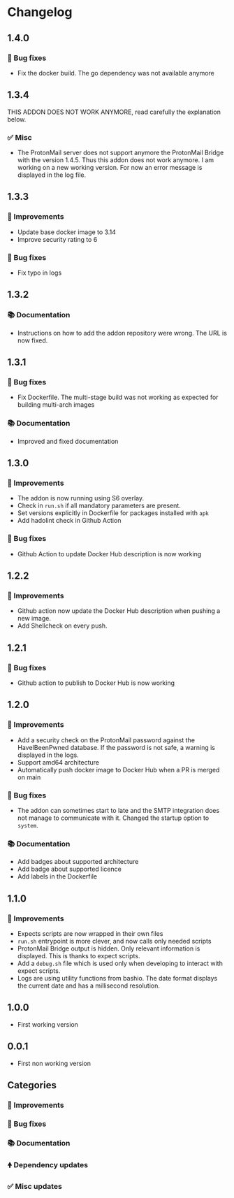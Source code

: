 # Changelog

## 1.4.0

### 🐛 Bug fixes

- Fix the docker build. The go dependency was not available anymore

## 1.3.4

THIS ADDON DOES NOT WORK ANYMORE, read carefully the explanation below.

### ✅ Misc

- The ProtonMail server does not support anymore the ProtonMail Bridge 
  with the version 1.4.5. Thus this addon does not work anymore. I am
  working on a new working version. For now an error message is 
  displayed in the log file.

## 1.3.3

### 🚀 Improvements

- Update base docker image to 3.14
- Improve security rating to 6
  
### 🐛 Bug fixes

- Fix typo in logs
  
## 1.3.2

### 📚 Documentation

- Instructions on how to add the addon repository were wrong. The
  URL is now fixed.
  
## 1.3.1

### 🐛 Bug fixes

- Fix Dockerfile. The multi-stage build was not working as expected
  for building multi-arch images

### 📚 Documentation

- Improved and fixed documentation

## 1.3.0

### 🚀 Improvements

- The addon is now running using S6 overlay.
- Check in `run.sh` if all mandatory parameters are present.
- Set versions explicitly in Dockerfile for packages installed with `apk`
- Add hadolint check in Github Action

### 🐛 Bug fixes

- Github Action to update Docker Hub description is now working

## 1.2.2

### 🚀 Improvements

- Github action now update the Docker Hub description when pushing
  a new image.
- Add Shellcheck on every push.

## 1.2.1

### 🐛 Bug fixes

- Github action to publish to Docker Hub is now working

## 1.2.0

### 🚀 Improvements

- Add a security check on the ProtonMail password against the HaveIBeenPwned
  database. If the password is not safe, a warning is displayed in the logs.
- Support amd64 architecture
- Automatically push docker image to Docker Hub when a PR is merged on main

### 🐛 Bug fixes

- The addon can sometimes start to late and the SMTP integration does not manage
  to communicate with it. Changed the startup option to `system`.

### 📚 Documentation

- Add badges about supported architecture
- Add badge about supported licence
- Add labels in the Dockerfile
  
## 1.1.0

### 🚀 Improvements

- Expects scripts are now wrapped in their own files
- `run.sh` entrypoint is more clever, and now calls only needed scripts
- ProtonMail Bridge output is hidden. Only relevant information is
   displayed. This is thanks to expect scripts.
- Add a `debug.sh` file which is used only when developing to interact
  with expect scripts.
- Logs are using utility functions from bashio. The date format displays
  the current date and has a millisecond resolution.

## 1.0.0

- First working version
  
## 0.0.1

- First non working version

## Categories

### 🚀 Improvements

### 🐛 Bug fixes

### 📚 Documentation

### 🠝 Dependency updates

### ✅ Misc updates
